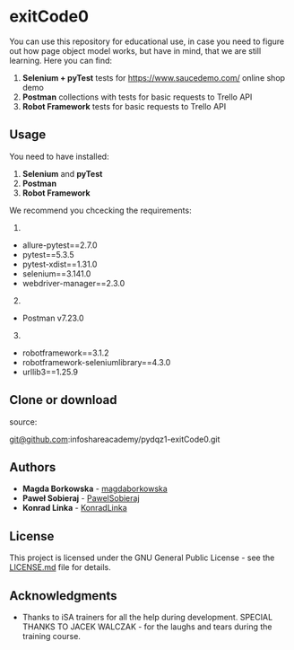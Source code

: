 # exitCode0

You can use this repository for educational use, in case you need to figure out how page object model works, but have in mind, that we are still learning. 
Here you can find:
 1) **Selenium + pyTest** tests for https://www.saucedemo.com/ online shop demo
 2) **Postman** collections with tests for basic requests to Trello API
 3) **Robot Framework** tests for basic requests to Trello API

## Usage

You need to have installed: 
1) **Selenium** and **pyTest** 
2) **Postman**
3) **Robot Framework**

We recommend you chcecking the requirements:

1.
* allure-pytest==2.7.0
* pytest==5.3.5
* pytest-xdist==1.31.0
* selenium==3.141.0
* webdriver-manager==2.3.0

2.
* Postman v7.23.0

3.
* robotframework==3.1.2
* robotframework-seleniumlibrary==4.3.0
* urllib3==1.25.9

## Clone or download
source:

git@github.com:infoshareacademy/pydqz1-exitCode0.git



## Authors

* **Magda Borkowska** - [magdaborkowska](https://github.com/magdaborkowska)
* **Paweł Sobieraj** - [PawelSobieraj](https://github.com/PawelSobieraj)
* **Konrad Linka** - [KonradLinka](https://github.com/KonradLinka)


## License

This project is licensed under the GNU General Public License  - see the [LICENSE.md](LICENSE.md) file for details.

## Acknowledgments

* Thanks to iSA trainers for all the help during development. SPECIAL THANKS TO JACEK WALCZAK - for the laughs and tears during 
 the training course.


